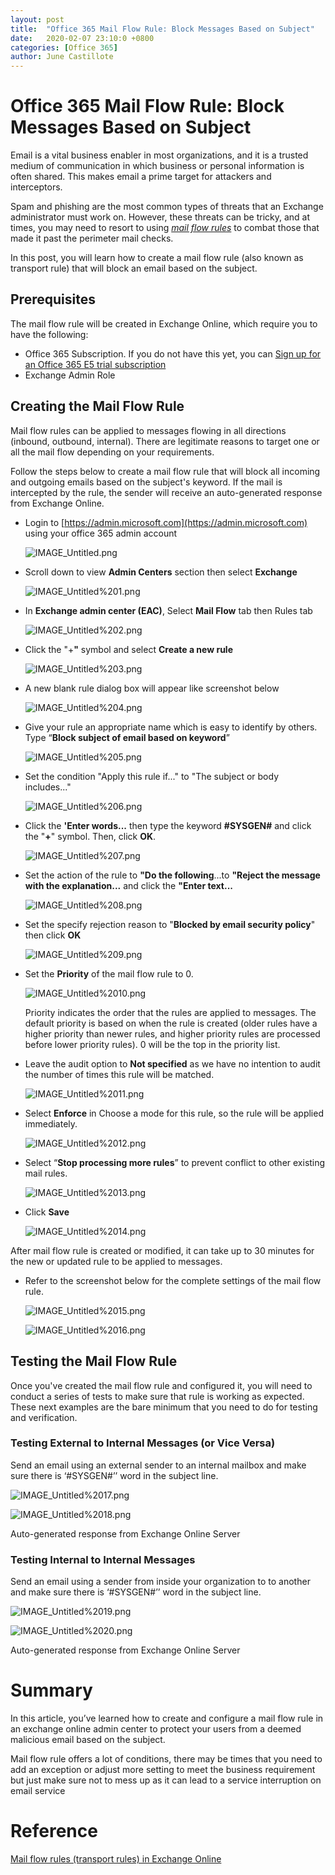 ```yaml
---
layout: post
title:  "Office 365 Mail Flow Rule: Block Messages Based on Subject"
date:   2020-02-07 23:10:0 +0800
categories: [Office 365]
author: June Castillote
---
```

# Office 365 Mail Flow Rule: Block Messages Based on Subject

Email is a vital business enabler in most organizations, and it is a trusted medium of communication in which business or personal information is often shared. This makes email a prime target for attackers and interceptors.

Spam and phishing are the most common types of threats that an Exchange administrator must work on. However, these threats can be tricky, and at times, you may need to resort to using [*mail flow rules*](https://docs.microsoft.com/en-us/exchange/security-and-compliance/mail-flow-rules/mail-flow-rules) to combat those that made it past the perimeter mail checks.

In this post, you will learn how to create a mail flow rule (also known as transport rule) that will block an email based on the subject.

## Prerequisites

The mail flow rule will be created in Exchange Online, which require you to have the following:

- Office 365 Subscription. If you do not have this yet, you can [Sign up for an Office 365 E5 trial subscription](https://www.google.com/url?q=https://aka.ms/e5trial&sa=D&ust=1567614949950000)
- Exchange Admin Role

## Creating the Mail Flow Rule

Mail flow rules can be applied to messages flowing in all directions (inbound, outbound, internal). There are legitimate reasons to target one or all the mail flow depending on your requirements.

Follow the steps below to create a mail flow rule that will block all incoming and outgoing emails based on the subject's keyword. If the mail is intercepted by the rule, the sender will receive an auto-generated response from Exchange Online.

- Login to [https://admin.microsoft.com](https://admin.microsoft.com) using your office 365 admin account

    ![IMAGE_Untitled.png](https://raw.githubusercontent.com/junecastillote/junecastillote.github.io/master/static/img/_posts/block-subject-mailflow-rule/Untitled.png)

- Scroll down to view **Admin Centers** section then select **Exchange**

    ![IMAGE_Untitled%201.png](https://raw.githubusercontent.com/junecastillote/junecastillote.github.io/master/static/img/_posts/block-subject-mailflow-rule/Untitled%201.png)

- In **Exchange admin center (EAC)**, Select **Mail Flow** tab then Rules tab

    ![IMAGE_Untitled%202.png](https://raw.githubusercontent.com/junecastillote/junecastillote.github.io/master/static/img/_posts/block-subject-mailflow-rule/Untitled%202.png)

- Click the "+**"** symbol and select **Create a new rule**

    ![IMAGE_Untitled%203.png](https://raw.githubusercontent.com/junecastillote/junecastillote.github.io/master/static/img/_posts/block-subject-mailflow-rule/Untitled%203.png)

- A new blank rule dialog box will appear like screenshot below

    ![IMAGE_Untitled%204.png](https://raw.githubusercontent.com/junecastillote/junecastillote.github.io/master/static/img/_posts/block-subject-mailflow-rule/Untitled%204.png)

- Give your rule an appropriate name which is easy to identify by others. Type “**Block subject of email based on keyword**”

    ![IMAGE_Untitled%205.png](https://raw.githubusercontent.com/junecastillote/junecastillote.github.io/master/static/img/_posts/block-subject-mailflow-rule/Untitled%205.png)

- Set the condition "Apply this rule if..." to "The subject or body includes..."

    ![IMAGE_Untitled%206.png](https://raw.githubusercontent.com/junecastillote/junecastillote.github.io/master/static/img/_posts/block-subject-mailflow-rule/Untitled%206.png)

- Click the **'Enter words...** then type the keyword **#SYSGEN#** and click the "**+**" symbol. Then, click **OK**.

    ![IMAGE_Untitled%207.png](https://raw.githubusercontent.com/junecastillote/junecastillote.github.io/master/static/img/_posts/block-subject-mailflow-rule/Untitled%207.png)

- Set the action of the rule to **"Do the following**...to **"Reject the message with the explanation...** and click the **"Enter text...**

    ![IMAGE_Untitled%208.png](https://raw.githubusercontent.com/junecastillote/junecastillote.github.io/master/static/img/_posts/block-subject-mailflow-rule/Untitled%208.png)

- Set the specify rejection reason to "**Blocked by email security policy**" then click **OK**

    ![IMAGE_Untitled%209.png](https://raw.githubusercontent.com/junecastillote/junecastillote.github.io/master/static/img/_posts/block-subject-mailflow-rule/Untitled%209.png)

- Set the **Priority** of the mail flow rule to 0.

    ![IMAGE_Untitled%2010.png](https://raw.githubusercontent.com/junecastillote/junecastillote.github.io/master/static/img/_posts/block-subject-mailflow-rule/Untitled%2010.png)

    Priority indicates the order that the rules are applied to messages. The default priority is based on when the rule is created (older rules have a higher priority than newer rules, and higher priority rules are processed before lower priority rules). 0 will be the top in the priority list.

- Leave the audit option to **Not specified** as we have no intention to audit the number of times this rule will be matched.

    ![IMAGE_Untitled%2011.png](https://raw.githubusercontent.com/junecastillote/junecastillote.github.io/master/static/img/_posts/block-subject-mailflow-rule/Untitled%2011.png)

- Select **Enforce** in Choose a mode for this rule, so the rule will be applied immediately.

    ![IMAGE_Untitled%2012.png](https://raw.githubusercontent.com/junecastillote/junecastillote.github.io/master/static/img/_posts/block-subject-mailflow-rule/Untitled%2012.png)

- Select “**Stop processing more rules**” to prevent conflict to other existing mail rules.

    ![IMAGE_Untitled%2013.png](https://raw.githubusercontent.com/junecastillote/junecastillote.github.io/master/static/img/_posts/block-subject-mailflow-rule/Untitled%2013.png)

- Click **Save**

    ![IMAGE_Untitled%2014.png](https://raw.githubusercontent.com/junecastillote/junecastillote.github.io/master/static/img/_posts/block-subject-mailflow-rule/Untitled%2014.png)

After mail flow rule is created or modified, it can take up to 30 minutes for the new or updated rule to be applied to messages.

- Refer to the screenshot below for the complete settings of the mail flow rule.

    ![IMAGE_Untitled%2015.png](https://raw.githubusercontent.com/junecastillote/junecastillote.github.io/master/static/img/_posts/block-subject-mailflow-rule/Untitled%2015.png)

    ![IMAGE_Untitled%2016.png](https://raw.githubusercontent.com/junecastillote/junecastillote.github.io/master/static/img/_posts/block-subject-mailflow-rule/Untitled%2016.png)

## Testing the Mail Flow Rule

Once you've created the mail flow rule and configured it, you will need to conduct a series of tests to make sure that rule is working as expected. These next examples are the bare minimum that you need to do for testing and verification.

### Testing External to Internal Messages (or Vice Versa)

Send an email using an external sender to an internal mailbox and make sure there is ‘#SYSGEN#’’ word in the subject line.

![IMAGE_Untitled%2017.png](https://raw.githubusercontent.com/junecastillote/junecastillote.github.io/master/static/img/_posts/block-subject-mailflow-rule/Untitled%2017.png)

![IMAGE_Untitled%2018.png](https://raw.githubusercontent.com/junecastillote/junecastillote.github.io/master/static/img/_posts/block-subject-mailflow-rule/Untitled%2018.png)

Auto-generated response from Exchange Online Server

### Testing Internal to Internal Messages

Send an email using a sender from inside your organization to to another and make sure there is ‘#SYSGEN#’’ word in the subject line.

![IMAGE_Untitled%2019.png](https://raw.githubusercontent.com/junecastillote/junecastillote.github.io/master/static/img/_posts/block-subject-mailflow-rule/Untitled%2019.png)

![IMAGE_Untitled%2020.png](https://raw.githubusercontent.com/junecastillote/junecastillote.github.io/master/static/img/_posts/block-subject-mailflow-rule/Untitled%2020.png)

Auto-generated response from Exchange Online Server

# Summary

In this article, you’ve learned how to create and configure a mail flow rule in an exchange online admin center to protect your users from a deemed malicious email based on the subject.

Mail flow rule offers a lot of conditions, there may be times  that you need to add an exception or adjust more setting to meet the business requirement but just make sure not to mess up as it can lead to a service interruption on email service

# Reference

[Mail flow rules (transport rules) in Exchange Online](https://docs.microsoft.com/en-us/exchange/security-and-compliance/mail-flow-rules/mail-flow-rules#how-mail-flow-rules-are-applied-to-messages)
